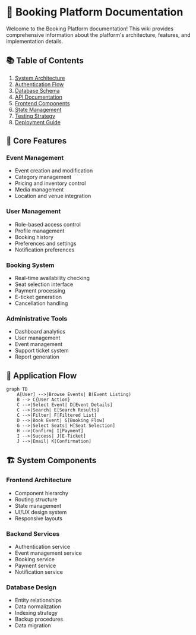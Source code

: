 # 🎫 Booking Platform Documentation

Welcome to the Booking Platform documentation! This wiki provides comprehensive information about the platform's architecture, features, and implementation details.

## 📚 Table of Contents

1. [System Architecture](./architecture.md)
2. [Authentication Flow](./auth-flow.md)
3. [Database Schema](./database-schema.md)
4. [API Documentation](./api-docs.md)
5. [Frontend Components](./frontend-components.md)
6. [State Management](./state-management.md)
7. [Testing Strategy](./testing.md)
8. [Deployment Guide](./deployment.md)

## 🎯 Core Features

### Event Management
- Event creation and modification
- Category management
- Pricing and inventory control
- Media management
- Location and venue integration

### User Management
- Role-based access control
- Profile management
- Booking history
- Preferences and settings
- Notification preferences

### Booking System
- Real-time availability checking
- Seat selection interface
- Payment processing
- E-ticket generation
- Cancellation handling

### Administrative Tools
- Dashboard analytics
- User management
- Event management
- Support ticket system
- Report generation

## 🔄 Application Flow

```mermaid
graph TD
    A[User] -->|Browse Events| B(Event Listing)
    B --> C{User Action}
    C -->|Select Event| D[Event Details]
    C -->|Search| E[Search Results]
    C -->|Filter| F[Filtered List]
    D -->|Book Event| G[Booking Flow]
    G -->|Select Seats| H[Seat Selection]
    H -->|Confirm| I[Payment]
    I -->|Success| J[E-Ticket]
    J -->|Email| K[Confirmation]
```

## 🏗️ System Components

### Frontend Architecture
- Component hierarchy
- Routing structure
- State management
- UI/UX design system
- Responsive layouts

### Backend Services
- Authentication service
- Event management service
- Booking service
- Payment service
- Notification service

### Database Design
- Entity relationships
- Data normalization
- Indexing strategy
- Backup procedures
- Data migration
